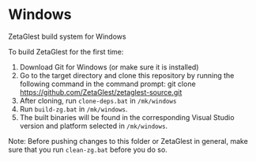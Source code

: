 # Windows
ZetaGlest build system for Windows

To build ZetaGlest for the first time:

1. Download Git for Windows (or make sure it is installed)
2. Go to the target directory and clone this repository by running the following command in the command prompt: git clone https://github.com/ZetaGlest/zetaglest-source.git
3. After cloning, run `clone-deps.bat` in `/mk/windows`
4. Run `build-zg.bat` in `/mk/windows`.
5. The built binaries will be found in the corresponding Visual Studio version and platform selected in `/mk/windows`.

Note: Before pushing changes to this folder or ZetaGlest in general, make sure that you run `clean-zg.bat` before you do so.
